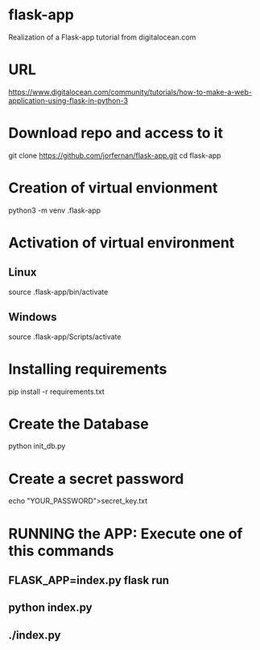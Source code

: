 # flask-app
Realization of a Flask-app tutorial from digitalocean.com

# URL 
https://www.digitalocean.com/community/tutorials/how-to-make-a-web-application-using-flask-in-python-3

# Download repo and access to it
git clone https://github.com/jorfernan/flask-app.git 
cd flask-app

# Creation of virtual envionment
python3 -m venv .flask-app

# Activation of virtual environment

## Linux
source .flask-app/bin/activate

## Windows
source .flask-app/Scripts/activate

# Installing requirements 
pip install -r requirements.txt

# Create the Database
python init_db.py

# Create a secret password
echo "YOUR_PASSWORD">secret_key.txt

# RUNNING the APP: Execute one of this commands
## FLASK_APP=index.py flask run
## python index.py
## ./index.py

